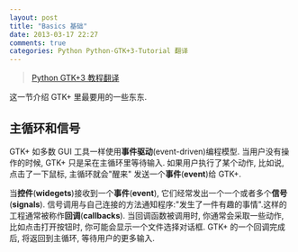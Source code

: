 ```yaml
---
layout: post
title: "Basics 基础"
date: 2013-03-17 22:27
comments: true
categories: Python Python-GTK+3-Tutorial 翻译 
---
```


> [Python GTK+3 教程翻译](/blog/categories/python-gtk-plus-3-tutorial/)

这一节介绍 GTK+ 里最要用的一些东东.

## 主循环和信号

GTK+ 如多数 GUI 工具一样使用**事件驱动**(event-driven)编程模型.
当用户没有操作的时候, GTK+ 只是呆在主循环里等待输入. 
如果用户执行了某个动作, 比如说, 点击了一下鼠标, 主循环就会"醒来"
发送一个**事件**(**event**)给 GTK+. 

当**控件**(**widegets**)接收到一个**事件**(**event**), 它们经常发出一个一个或者多个**信号**(**signals**). 
信号调用与自己连接的方法通知程序:"发生了一件有趣的事情".这样的工程通常被称作**回调**(**callbacks**).
当回调函数被调用时, 你通常会采取一些动作, 比如点击打开按钮时, 你可能会显示一个文件选择对话框. 
GTK+ 的一个回调完成后, 将返回到主循环, 等待用户的更多输入.


